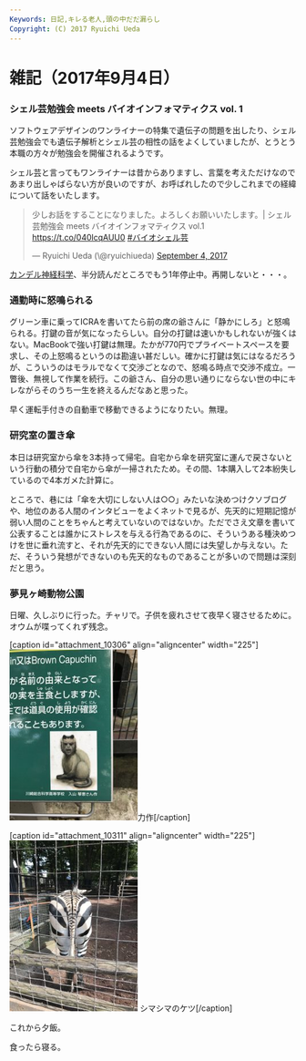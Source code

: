 ```yaml
---
Keywords: 日記,キレる老人,頭の中だだ漏らし
Copyright: (C) 2017 Ryuichi Ueda
---
```


# 雑記（2017年9月4日）
<h3>シェル芸勉強会 meets バイオインフォマティクス vol. 1</h3>

ソフトウェアデザインのワンライナーの特集で遺伝子の問題を出したり、シェル芸勉強会でも遺伝子解析とシェル芸の相性の話をよくしていましたが、とうとう本職の方々が勉強会を開催されるようです。

シェル芸と言ってもワンライナーは昔からありますし、言葉を考えただけなのであまり出しゃばらない方が良いのですが、お呼ばれしたので少しこれまでの経緯について話をいたします。

<blockquote class="twitter-tweet" data-partner="tweetdeck"><p lang="ja" dir="ltr">少しお話をすることになりました。よろしくお願いいたします。| シェル芸勉強会 meets バイオインフォマティクス vol.1 <a href="https://t.co/040lcqAUU0">https://t.co/040lcqAUU0</a> <a href="https://twitter.com/hashtag/%E3%83%90%E3%82%A4%E3%82%AA%E3%82%B7%E3%82%A7%E3%83%AB%E8%8A%B8?src=hash">#バイオシェル芸</a></p>&mdash; Ryuichi Ueda (\@ryuichiueda) <a href="https://twitter.com/ryuichiueda/status/904650427924226048">September 4, 2017</a></blockquote>
<script async src="//platform.twitter.com/widgets.js" charset="utf-8"></script>

<a href="http://amzn.to/2eCPCzJ">カンデル神経科学</a>、半分読んだところでもう1年停止中。再開しないと・・・。


<h3>通勤時に怒鳴られる</h3>

グリーン車に乗ってICRAを書いてたら前の席の爺さんに「静かにしろ」と怒鳴られる。打鍵の音が気になったらしい。自分の打鍵は速いかもしれないが強くはない。MacBookで強い打鍵は無理。たかが770円でプライベートスペースを要求し、その上怒鳴るというのは勘違い甚だしい。確かに打鍵は気にはなるだろうが、こういうのはモラルでなくて交渉ごとなので、怒鳴る時点で交渉不成立。一瞥後、無視して作業を続行。この爺さん、自分の思い通りにならない世の中にキレながらそのうち一生を終えるんだなあと思った。

早く運転手付きの自動車で移動できるようになりたい。無理。

<h3>研究室の置き傘</h3>

本日は研究室から傘を3本持って帰宅。自宅から傘を研究室に運んで戻さないという行動の積分で自宅から傘が一掃されたため。その間、1本購入して2本紛失しているので4本ガメた計算に。

ところで、巷には「傘を大切にしない人は○○」みたいな決めつけクソブログや、地位のある人間のインタビューをよくネットで見るが、先天的に短期記憶が弱い人間のことをちゃんと考えていないのではないか。ただでさえ文章を書いて公表することは誰かにストレスを与える行為であるのに、そういうある種決めつけを世に垂れ流すと、それが先天的にできない人間には失望しか与えない。ただ、そういう発想ができないのも先天的なものであることが多いので問題は深刻だと思う。


<h3>夢見ヶ崎動物公園</h3>

日曜、久しぶりに行った。チャリで。子供を疲れさせて夜早く寝させるために。オウムが喋ってくれず残念。

[caption id="attachment_10306" align="aligncenter" width="225"]<a href="IMG_8542-e1504521243995.jpg"><img src="IMG_8542-e1504521243995-225x300.jpg" alt="" width="225" height="300" class="size-medium wp-image-10306" /></a>力作[/caption]


[caption id="attachment_10311" align="aligncenter" width="225"]<a href="IMG_8516-e1504521516185.jpg"><img src="IMG_8516-e1504521516185-225x300.jpg" alt="ケツ" width="225" height="300" class="size-medium wp-image-10311" /></a> シマシマのケツ[/caption]


これから夕飯。


食ったら寝る。
